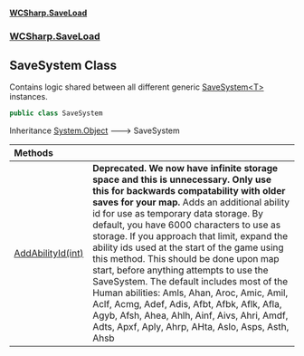 #### [WCSharp\.SaveLoad](README.md 'README')
### [WCSharp\.SaveLoad](WCSharp.SaveLoad.md 'WCSharp\.SaveLoad')

## SaveSystem Class

Contains logic shared between all different generic [SaveSystem&lt;T&gt;](WCSharp.SaveLoad.SaveSystem_T_.md 'WCSharp\.SaveLoad\.SaveSystem\<T\>') instances\.

```csharp
public class SaveSystem
```

Inheritance [System\.Object](https://learn.microsoft.com/en-us/dotnet/api/system.object 'System\.Object') &#129106; SaveSystem

| Methods | |
| :--- | :--- |
| [AddAbilityId\(int\)](WCSharp.SaveLoad.SaveSystem.AddAbilityId(int).md 'WCSharp\.SaveLoad\.SaveSystem\.AddAbilityId\(int\)') |   <b>Deprecated. We now have infinite storage space and this is unnecessary.</b>  <b>Only use this for backwards compatability with older saves for your map.</b>  Adds an additional ability id for use as temporary data storage.  By default, you have 6000 characters to use as storage. If you approach that limit, expand the ability ids used at the start of the game using this method.  This should be done upon map start, before anything attempts to use the SaveSystem.  The default includes most of the Human abilities:  Amls, Ahan, Aroc, Amic, Amil, Aclf, Acmg, Adef, Adis, Afbt, Afbk, Aflk, Afla, Agyb, Afsh,             Ahea, Ahlh, Ainf, Aivs, Ahri, Amdf, Adts, Apxf, Aply, Ahrp, AHta, Aslo, Asps, Asth, Ahsb |
